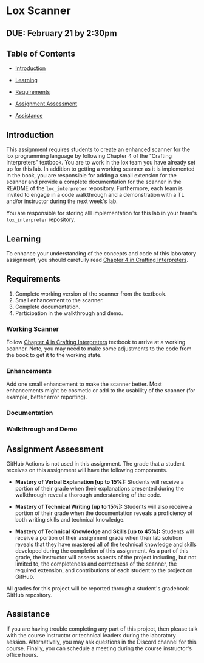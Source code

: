 # Lox Scanner

## DUE: February 21 by 2:30pm

## Table of Contents

- [Introduction](#introduction)

- [Learning](#learning)

- [Requirements](#requirements)

- [Assignment Assessment](#assignment-assessment)

- [Assistance](#assistance)

## Introduction

This assignment requires students to create an enhanced scanner for the lox programming language by following Chapter 4 of the "Crafting Interpreters" textbook. You are to work in the lox team you have already set up for this lab. In addition to getting a working scanner as it is implemented in the book, you are responsible for adding a small extension for the scanner and provide a complete documentation for the  scanner in the README of the `lox_interpreter` repository. Furthermore, each team is invited to engage in a code walkthrough and a demonstration with a TL and/or instructor during the next week's lab.

You are responsible for storing alll implementation for this lab in your team's `lox_interpreter` repository. 

## Learning

To enhance your understanding of the concepts and code of this laboratory assignment, you should carefully read [Chapter 4 in Crafting Interpreters](http://www.craftinginterpreters.com/scanning.html).

## Requirements

1. Complete working version of the scanner from the textbook.
2. Small enhancement to the scanner.
3. Complete documentation.
4. Participation in the walkthrough and demo.

### Working Scanner

Follow [Chapter 4 in Crafting Interpreters](http://www.craftinginterpreters.com/scanning.html) textbook to arrive at a working scanner. Note, you may need to make some adjustments to the code from the book to get it to the working state.

### Enhancements

Add one small enhancement to make the scanner better. Most enhancements might be cosmetic or add to the usability of the scanner (for example, better error reporting).

### Documentation

### Walkthrough and Demo

## Assignment Assessment

GitHub Actions is not used in this assignment. The grade that a student receives on this assignment will have the following components.

- **Mastery of Verbal Explanation [up to 15%]:** Students will receive a portion of their grade when their explanations presented during the walkthrough reveal a thorough understanding of the code. 

- **Mastery of Technical Writing [up to 15%]:** Students will also receive a portion of their grade when the documentation reveals a proficiency of both writing skills and technical knowledge. 

- **Mastery of Technical Knowledge and Skills [up to 45%]:** Students will receive a portion of their assignment grade when their lab solution reveals that they have mastered all of the technical knowledge and skills developed during the completion of this assignment. As a part of this grade, the instructor will assess aspects of the project including, but not limited to, the completeness and correctness of the scanner, the required extension, and contributions of each student to the project on GitHub.

All grades for this project will be reported through a student's gradebook GitHub repository.

## Assistance

If you are having trouble completing any part of this project, then please talk with the course instructor or technical leaders during the laboratory session. Alternatively, you may ask questions in the Discord channel for this course. Finally, you can schedule a meeting during the course instructor's office hours.
